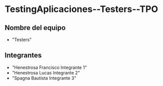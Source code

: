 # TestingAplicaciones--Testers--TPO

## Nombre del equipo
- "Testers"

## Integrantes
- "Henestrosa Francisco Integrante 1"
- "Henestrosa Lucas Integrante 2"
- "Spagna Bautista Integrante 3"